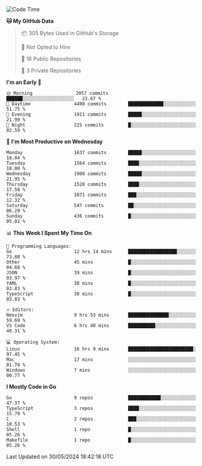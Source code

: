 <!--START_SECTION:waka-->
![Code Time](http://img.shields.io/badge/Code%20Time-656%20hrs%2054%20mins-blue)

**🐱 My GitHub Data** 

> 📦 305 Bytes Used in GitHub's Storage 
 > 
> 🚫 Not Opted to Hire
 > 
> 📜 16 Public Repositories 
 > 
> 🔑 3 Private Repositories 
 > 
**I'm an Early 🐤** 

```text
🌞 Morning                2057 commits        ██████░░░░░░░░░░░░░░░░░░░   23.67 % 
🌆 Daytime                4498 commits        █████████████░░░░░░░░░░░░   51.75 % 
🌃 Evening                1911 commits        █████░░░░░░░░░░░░░░░░░░░░   21.99 % 
🌙 Night                  225 commits         █░░░░░░░░░░░░░░░░░░░░░░░░   02.59 % 
```
📅 **I'm Most Productive on Wednesday** 

```text
Monday                   1637 commits        █████░░░░░░░░░░░░░░░░░░░░   18.84 % 
Tuesday                  1564 commits        ████░░░░░░░░░░░░░░░░░░░░░   18.00 % 
Wednesday                1908 commits        █████░░░░░░░░░░░░░░░░░░░░   21.95 % 
Thursday                 1528 commits        ████░░░░░░░░░░░░░░░░░░░░░   17.58 % 
Friday                   1071 commits        ███░░░░░░░░░░░░░░░░░░░░░░   12.32 % 
Saturday                 547 commits         ██░░░░░░░░░░░░░░░░░░░░░░░   06.29 % 
Sunday                   436 commits         █░░░░░░░░░░░░░░░░░░░░░░░░   05.02 % 
```


📊 **This Week I Spent My Time On** 

```text
💬 Programming Languages: 
Go                       12 hrs 14 mins      ██████████████████░░░░░░░   73.88 % 
Other                    45 mins             █░░░░░░░░░░░░░░░░░░░░░░░░   04.60 % 
JSON                     39 mins             █░░░░░░░░░░░░░░░░░░░░░░░░   03.97 % 
YAML                     38 mins             █░░░░░░░░░░░░░░░░░░░░░░░░   03.83 % 
TypeScript               38 mins             █░░░░░░░░░░░░░░░░░░░░░░░░   03.83 % 

🔥 Editors: 
Neovim                   9 hrs 53 mins       ███████████████░░░░░░░░░░   59.69 % 
VS Code                  6 hrs 40 mins       ██████████░░░░░░░░░░░░░░░   40.31 % 

💻 Operating System: 
Linux                    16 hrs 9 mins       ████████████████████████░   97.45 % 
Mac                      17 mins             ░░░░░░░░░░░░░░░░░░░░░░░░░   01.78 % 
Windows                  7 mins              ░░░░░░░░░░░░░░░░░░░░░░░░░   00.77 % 
```

**I Mostly Code in Go** 

```text
Go                       9 repos             ████████████░░░░░░░░░░░░░   47.37 % 
TypeScript               3 repos             ████░░░░░░░░░░░░░░░░░░░░░   15.79 % 
C                        2 repos             ███░░░░░░░░░░░░░░░░░░░░░░   10.53 % 
Shell                    1 repo              █░░░░░░░░░░░░░░░░░░░░░░░░   05.26 % 
Makefile                 1 repo              █░░░░░░░░░░░░░░░░░░░░░░░░   05.26 % 
```




 Last Updated on 30/05/2024 18:42:18 UTC
<!--END_SECTION:waka-->

